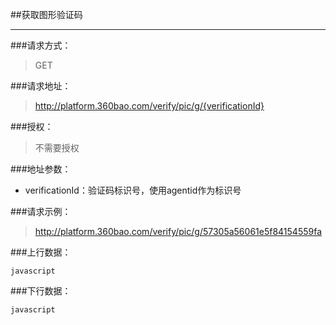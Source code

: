 ##获取图形验证码

------------

###请求方式：
> GET

###请求地址：
> http://platform.360bao.com/verify/pic/g/{verificationId}

###授权：
> 不需要授权

###地址参数：
> 
  * verificationId：验证码标识号，使用agentid作为标识号
 
###请求示例：
> http://platform.360bao.com/verify/pic/g/57305a56061e5f84154559fa

###上行数据：
```
javascript
```
###下行数据：
```
javascript
```



